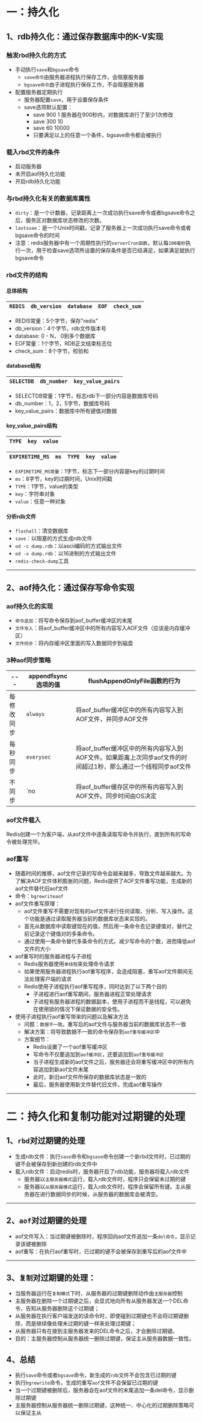 # 一：持久化
## 1、rdb持久化：通过保存数据库中的K-V实现
### 触发rbd持久化的方式
* 手动执行`save`和`bgsave`命令
  * `save命令`由服务器进程执行保存工作，会阻塞服务器
  * `bgsave命令`由子进程执行保存工作，不会阻塞服务器
* 配置服务器定期执行
  * 服务器配置`save`，用于设置保存条件
  * save选项默认配置：
    * save 900  1  服务器在900秒内，对数据库进行了至少1次修改
    * save 300 10
    * save 60 10000
    * 只要满足以上的任意一个条件，bgsave命令都会被执行
### 载入rbd文件的条件
* 启动服务器
* 未开启aof持久化功能
* 开启rdb持久化功能
### 与rbd持久化有关的数据库属性
* `dirty`：是一个计数器，记录距离上一次成功执行save命令或者bgsave命令之后，服务区对数据库状态修改的次数。
* `lastsvae`：是一个Unix时间戳，记录了服务器上一次成功执行save命令或者bgsave命令的时间
* 注意：redis服务器中有一个周期性执行的`serverCron函数`，默认每`100毫秒`执行一次，用于检查save选项所设置的保存条件是否已经满足，如果满足就执行bgsave命令
### rbd文件的结构
#### 总体结构
|`REDIS`|`db_version`|`database`|`EOF`|`check_sum`|
|--------|--------|--------|--------|--------|
* REDIS常量：5个字节，保存"redis"
* db_version：4个字节，rdb文件版本号
* database: 0 - N， 0到多个数据库
* EOF常量：1个字节，RDB正文结束标志位
* check_sum：8个字节，校验和
#### database结构
|`SELECTDB`|`db_number`|`key_value_pairs`|
|--------|--------|--------|
* SELECTDB常量：1字节，标志rdb下一部分内容是数据库号码 
* db_number：1，2，5字节，数据库号码
* key_value_pairs：数据库中所有键值对数据
#### key_value_pairs结构
|`TYPE`|`key`|`value`|
|--------|--------|--------|

|`EXPIRETIME_MS`|`ms`|`TYPE`|`key`|`value`|
|--------|--------|--------|--------|--------|
* `EXPIRETIME_MS常量`：1字节，标志下一部分内容是key的过期时间 
* `ms`：8字节，key的过期时间，Unix时间戳
* `TYPE`：1字节，value的类型
* `key`：字符串对象
* `value`：任意一种对象
#### 分析rdb文件
* `flushall`：清空数据库
* `save`：以阻塞的方式生成rdb文件
* `od -c dump.rdb`：以ascii编码的方式输出文件
* `od -x dump.rdb`：以16进制的方式输出文件
* `redis-check-dump`工具
---
## 2、aof持久化：通过保存写命令实现
### aof持久化的实现
* `命令追加`：将写命令保存到aof_buffer缓冲区的末尾
* `文件写入`：将aof_buffer缓冲区中的所有内容写入AOF文件（应该是内存缓冲区）
* `文件同步`：将内存缓冲区里面的写入数据同步到磁盘
### 3种aof同步策略
|---|appendfsync选项的值|flushAppendOnlyFile函数的行为|
|-------- | -------- | -------- |
|每修改同步 | `always`   | 将aof_buffer缓冲区中的所有内容写入到AOF文件，并同步AOF文件|
|每秒同步   | `everysec` | 将aof_buffer缓冲区中的所有内容写入到AOF文件。如果距离上次同步aof文件的时间超过1秒，那么通过一个线程同步aof文件|
|不同步    | `no       | 将aof_buffer缓存区中的所有内容写入到AOF文件。同步时间由OS决定|
### aof文件载入
Redis创建一个为客户端，从aof文件中逐条读取写命令并执行，直到所有的写命令被处理完毕。
### aof重写
* 随着时间的推移，aof文件记录的写命令会越来越多，导致文件越来越大。为了解决AOF文件体积膨胀的问题，Redis提供了AOF文件重写功能，生成新的aof文件替代旧aof文件
* 命令：`bgrewriteaof`
* aof文件重写原理：
  * aof文件重写不需要对现有的aof文件进行任何读取、分析、写入操作。这个功能是通过读取服务器当前的数据库状态来实现的。
  * 首先从数据库中读取键现在的值，然后用一条命令去记录键值对，替代之前记录这个键值对的多条命令。
  * 通过使用一条命令替代多条命令的方式，减少写命令的个数，进而降低aof文件的大小
* aof重写时的服务器进程与子进程
  * Redis服务器使用`单线程`来处理命令请求
  * 如果使用服务器进程执行aof重写程序，会造成阻塞，重写aof文件期间无法处理客户端的请求
  * Redis使用子进程执行aof重写程序，同时达到了以下两个目的
    * 子进程进行aof重写期间，服务器进程正常处理请求
    * 子进程有服务器进程的数据副本，使用子进程而不是线程，可以避免在使用锁的情况下保证数据的安全性。
* 使用子进程执行aof重写带来的问题以及解决方法
  * 问题：`数据不一致`。重写后的aof文件与服务器当前的数据库状态不一致
  * 解决方案：将导致数据不一致的命令保存到`aof重写缓冲区`中
  * 方案细节：
    * Redis设置了一个aof重写缓冲区
    * 写命令不仅要追加到`aof缓冲区`，还要追加到`aof重写缓冲区`
    * 当子进程生成新的aof文件之后，服务器还会将重写缓冲区中的所有内容追加到新aof文件末尾
    * 此时，新旧aof文件所保存的数据库状态是一致的
    * 最后，服务器使用新文件替代旧文件，完成aof重写操作
---
# 二：持久化和复制功能对过期键的处理
## 1、`rbd`对过期键的处理
* 生成rdb文件：执行`save`命令和`bgsave`命令创建一个新rbd文件时，已过期的键不会被保存到新创建的rdb文件中
* 载入rdb文件：启动redis时，服务器开启了rdb功能，服务器将载入rdb文件
    * 服务器以`主服务器模式`运行，载入rdb文件时，程序只会保留未过期的键
    * 服务器以`从服务器模式`运行，载入rdb文件时，程序会保留所有键。主从服务器在进行数据同步的时候，从服务器的数据库会被清空。
---
## 2、`aof`对过期键的处理
* aof文件写入：当过期键被删除时，程序回向aof文件追加一条`del命令`，显示记录该键被删除
* aof重写：在执行aof重写时，已过期的键不会被保存到重写后的aof文件中
---
## 3、`复制`对过期键的处理：
* 当服务器运行在`复制模式`下时，从服务器的过期键删除动作由`主服务器`控制
* 主服务器在删除一个过期键之后，会显式地向所有从服务器发送一个DEL命令，告知从服务器删除这个过期键；
* 从服务器在执行客户端发送的读命令时，即使碰到过期键也不会将过期键删除，而是继续像处理未过期的键一样来处理过期键；
* 从服务器只有在接到主服务器发来的DEL命令之后，才会删除过期键。
* 目的：主服务器控制从服务器统一删除过期键，保证主从服务器数据一致性。
## 4、总结
* 执行`save`命令或者`bgsave`命令，新生成的`rdb`文件不会包含已过期的键
* 执行`bgrewrite`命令，生成的重写`aof`文件不会保留已过期的键
* 当一个过期键被删除后，服务器会在aof文件的末尾追加一条del命令，显示删除过期键
* 主服务器控制从服务器统一删除过期键，这种统一、中心化的过期删除策略可以保证主从
